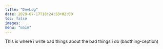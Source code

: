 ```yaml
---
title: "DevLog"
date: 2020-07-17T18:24:53+02:00
toc: false
images:
menu: "main"
---
```


This is where i write bad things about the bad things i do (badthing-ception)
